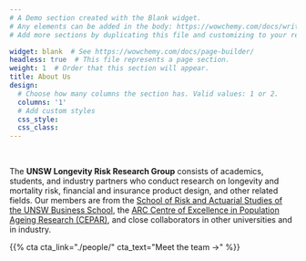 ```yaml
---
# A Demo section created with the Blank widget.
# Any elements can be added in the body: https://wowchemy.com/docs/writing-markdown-latex/
# Add more sections by duplicating this file and customizing to your requirements.

widget: blank  # See https://wowchemy.com/docs/page-builder/
headless: true  # This file represents a page section.
weight: 1  # Order that this section will appear.
title: About Us
design:
  # Choose how many columns the section has. Valid values: 1 or 2.
  columns: '1'
  # Add custom styles
  css_style:
  css_class:
---
```


<br>

The **UNSW Longevity Risk Research Group** consists of academics, students, and industry partners who conduct research on longevity and mortality risk, financial and insurance product design, and other related fields. Our members are from the [School of Risk and Actuarial Studies of the UNSW Business School](https://www.unsw.edu.au/business/our-schools/risk-actuarial), the [ARC Centre of Excellence in Population Ageing Research (CEPAR)](https://www.cepar.edu.au/), and close collaborators in other universities and in industry.  

{{% cta cta_link="./people/" cta_text="Meet the team →" %}}
